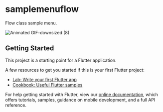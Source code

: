 # samplemenuflow

 Flow class sample menu.

 ![Animated GIF-downsized (8)](https://user-images.githubusercontent.com/53788311/80327501-42b70d80-8877-11ea-825b-07f087a4bc2f.gif)

## Getting Started

This project is a starting point for a Flutter application.

A few resources to get you started if this is your first Flutter project:

- [Lab: Write your first Flutter app](https://flutter.dev/docs/get-started/codelab)
- [Cookbook: Useful Flutter samples](https://flutter.dev/docs/cookbook)

For help getting started with Flutter, view our
[online documentation](https://flutter.dev/docs), which offers tutorials,
samples, guidance on mobile development, and a full API reference.
